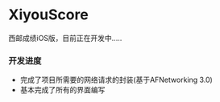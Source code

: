 # XiyouScore
  西邮成绩iOS版，目前正在开发中.....
  
### 开发进度
  - 完成了项目所需要的网络请求的封装(基于AFNetworking 3.0)
  - 基本完成了所有的界面编写
